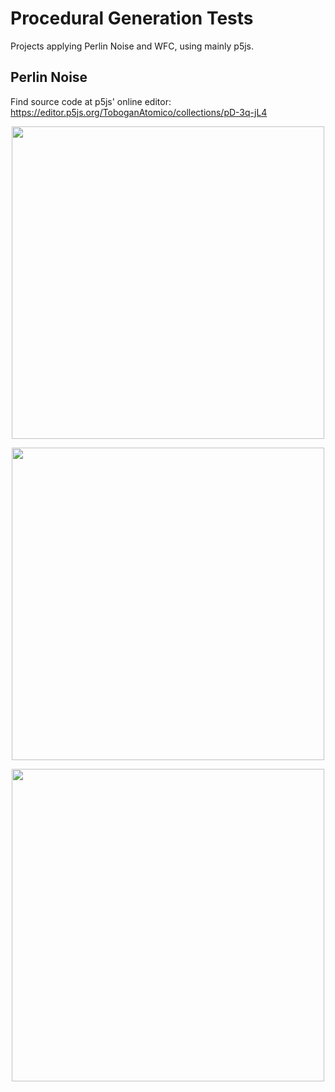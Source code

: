 # Procedural Generation Tests
Projects applying Perlin Noise and WFC, using mainly p5js.


## Perlin Noise
Find source code at p5js' online editor: https://editor.p5js.org/ToboganAtomico/collections/pD-3q-jL4

<p align="center">
  <img src="./8secLoopCalmer.gif" height="500" width="500">
</p>


<p align="center">
  <img src="./3secLab.gif" height="500" width="500">
</p>


<p align="center">
  <img src="./5secLand.gif" height="500" width="500">
</p>
